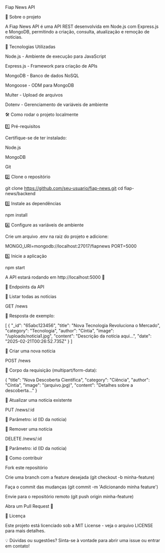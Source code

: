 Fiap News API

  

📌 Sobre o projeto

A Fiap News API é uma API REST desenvolvida em Node.js com Express.js e MongoDB, permitindo a criação, consulta, atualização e remoção de notícias.

🚀 Tecnologias Utilizadas

Node.js - Ambiente de execução para JavaScript

Express.js - Framework para criação de APIs

MongoDB - Banco de dados NoSQL

Mongoose - ODM para MongoDB

Multer - Upload de arquivos

Dotenv - Gerenciamento de variáveis de ambiente

🛠️ Como rodar o projeto localmente

1️⃣ Pré-requisitos

Certifique-se de ter instalado:

Node.js

MongoDB

Git

2️⃣ Clone o repositório

 git clone https://github.com/seu-usuario/fiap-news.git
 cd fiap-news/backend

3️⃣ Instale as dependências

 npm install

4️⃣ Configure as variáveis de ambiente

Crie um arquivo .env na raiz do projeto e adicione:

MONGO_URI=mongodb://localhost:27017/fiapnews
PORT=5000

5️⃣ Inicie a aplicação

 npm start

A API estará rodando em http://localhost:5000 🚀

🔗 Endpoints da API

📌 Listar todas as notícias

GET /news

🔹 Resposta de exemplo:

[
  {
    "_id": "65abc123456",
    "title": "Nova Tecnologia Revoluciona o Mercado",
    "category": "Tecnologia",
    "author": "Cíntia",
    "image": "/uploads/noticia1.jpg",
    "content": "Descrição da notícia aqui...",
    "date": "2025-02-21T00:26:52.735Z"
  }
]

📌 Criar uma nova notícia

POST /news

🔹 Corpo da requisição (multipart/form-data):

{
  "title": "Nova Descoberta Científica",
  "category": "Ciência",
  "author": "Cíntia",
  "image": "(arquivo.jpg)",
  "content": "Detalhes sobre a descoberta..."
}

📌 Atualizar uma notícia existente

PUT /news/:id

🔹 Parâmetro: id (ID da notícia)

📌 Remover uma notícia

DELETE /news/:id

🔹 Parâmetro: id (ID da notícia)

📌 Como contribuir

Fork este repositório

Crie uma branch com a feature desejada (git checkout -b minha-feature)

Faça o commit das mudanças (git commit -m 'Adicionando minha feature')

Envie para o repositório remoto (git push origin minha-feature)

Abra um Pull Request 🎉

📄 Licença

Este projeto está licenciado sob a MIT License - veja o arquivo LICENSE para mais detalhes.

💡 Dúvidas ou sugestões? Sinta-se à vontade para abrir uma issue ou entrar em contato!

